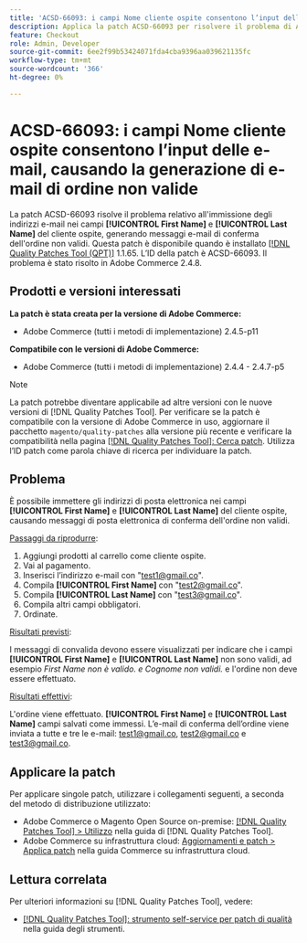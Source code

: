 ```yaml
---
title: 'ACSD-66093: i campi Nome cliente ospite consentono l’input delle e-mail, causando la generazione di e-mail di ordine non valide'
description: Applica la patch ACSD-66093 per risolvere il problema di Adobe Commerce, in cui è possibile immettere indirizzi e-mail nei campi **[!UICONTROL First Name]** e **[!UICONTROL Last Name]** del cliente ospite e inviare e-mail di conferma dell'ordine non valide.
feature: Checkout
role: Admin, Developer
source-git-commit: 6ee2f99b53424071fda4cba9396aa039621135fc
workflow-type: tm+mt
source-wordcount: '366'
ht-degree: 0%

---
```



# ACSD-66093: i campi Nome cliente ospite consentono l’input delle e-mail, causando la generazione di e-mail di ordine non valide

La patch ACSD-66093 risolve il problema relativo all&#39;immissione degli indirizzi e-mail nei campi **[!UICONTROL First Name]** e **[!UICONTROL Last Name]** del cliente ospite, generando messaggi e-mail di conferma dell&#39;ordine non validi. Questa patch è disponibile quando è installato [[!DNL Quality Patches Tool (QPT)]](/help/tools/quality-patches-tool/quality-patches-tool-to-self-serve-quality-patches.md) 1.1.65. L’ID della patch è ACSD-66093. Il problema è stato risolto in Adobe Commerce 2.4.8.

## Prodotti e versioni interessati

**La patch è stata creata per la versione di Adobe Commerce:**

* Adobe Commerce (tutti i metodi di implementazione) 2.4.5-p11

**Compatibile con le versioni di Adobe Commerce:**

* Adobe Commerce (tutti i metodi di implementazione) 2.4.4 - 2.4.7-p5

>[!NOTE]
>
>La patch potrebbe diventare applicabile ad altre versioni con le nuove versioni di [!DNL Quality Patches Tool]. Per verificare se la patch è compatibile con la versione di Adobe Commerce in uso, aggiornare il pacchetto `magento/quality-patches` alla versione più recente e verificare la compatibilità nella pagina [[!DNL Quality Patches Tool]: Cerca patch](https://experienceleague.adobe.com/tools/commerce-quality-patches/index.html?lang=it). Utilizza l’ID patch come parola chiave di ricerca per individuare la patch.

## Problema

È possibile immettere gli indirizzi di posta elettronica nei campi **[!UICONTROL First Name]** e **[!UICONTROL Last Name]** del cliente ospite, causando messaggi di posta elettronica di conferma dell&#39;ordine non validi.

<u>Passaggi da riprodurre</u>:

1. Aggiungi prodotti al carrello come cliente ospite.
2. Vai al pagamento.
3. Inserisci l’indirizzo e-mail con &quot;test1@gmail.co&quot;.
4. Compila **[!UICONTROL First Name]** con &quot;<test2@gmail.co>&quot;.
5. Compila **[!UICONTROL Last Name]** con &quot;<test3@gmail.co>&quot;.
6. Compila altri campi obbligatori.
7. Ordinate.

<u>Risultati previsti</u>:

I messaggi di convalida devono essere visualizzati per indicare che i campi **[!UICONTROL First Name]** e **[!UICONTROL Last Name]** non sono validi, ad esempio *First Name non è valido. e Cognome non validi.* e l&#39;ordine non deve essere effettuato.

<u>Risultati effettivi</u>:

L&#39;ordine viene effettuato.
**[!UICONTROL First Name]** e **[!UICONTROL Last Name]** campi salvati come immessi.
L’e-mail di conferma dell’ordine viene inviata a tutte e tre le e-mail: test1@gmail.co, test2@gmail.co e test3@gmail.co.

## Applicare la patch

Per applicare singole patch, utilizzare i collegamenti seguenti, a seconda del metodo di distribuzione utilizzato:

* Adobe Commerce o Magento Open Source on-premise: [[!DNL Quality Patches Tool] > Utilizzo](/help/tools/quality-patches-tool/usage.md) nella guida di [!DNL Quality Patches Tool].
* Adobe Commerce su infrastruttura cloud: [Aggiornamenti e patch > Applica patch](https://experienceleague.adobe.com/docs/commerce-cloud-service/user-guide/develop/upgrade/apply-patches.html?lang=it) nella guida Commerce su infrastruttura cloud.

## Lettura correlata

Per ulteriori informazioni su [!DNL Quality Patches Tool], vedere:

* [[!DNL Quality Patches Tool]: strumento self-service per patch di qualità](/help/tools/quality-patches-tool/quality-patches-tool-to-self-serve-quality-patches.md) nella guida degli strumenti.
